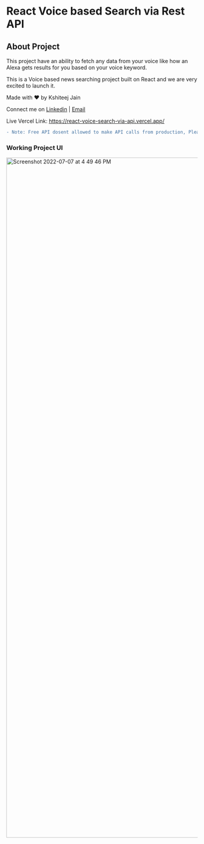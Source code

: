 # React Voice based Search via Rest API

## About Project

This project have an ability to fetch any data from your voice like how an Alexa gets results
for you based on your voice keyword.

This is a Voice based news searching project built on React and we are very excited to launch it.


Made with ❤ by Kshiteej Jain

Connect me on [Linkedin](https://www.linkedin.com/in/kshiteejjain/) | [Email](mailto:kshiteejjain@gmail.com)


Live Vercel Link: https://react-voice-search-via-api.vercel.app/

```diff
- Note: Free API dosent allowed to make API calls from production, Please reach out to me if you are eager to experience the working demo from localhost.
```



### Working Project UI

<img width="1792" alt="Screenshot 2022-07-07 at 4 49 46 PM" src="https://user-images.githubusercontent.com/10721667/177761795-f857d478-b8b4-4244-a5a5-ef803dc67e55.png">

